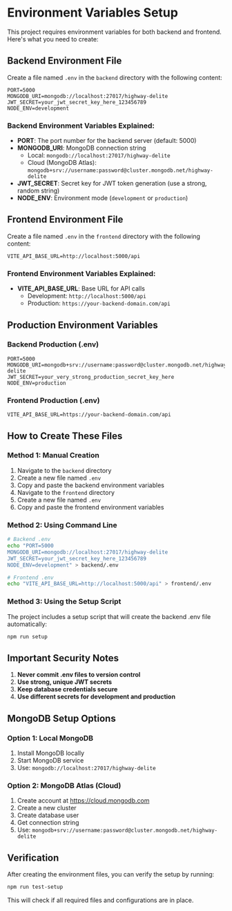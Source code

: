 # Environment Variables Setup

This project requires environment variables for both backend and frontend. Here's what you need to create:

## Backend Environment File

Create a file named `.env` in the `backend` directory with the following content:

```env
PORT=5000
MONGODB_URI=mongodb://localhost:27017/highway-delite
JWT_SECRET=your_jwt_secret_key_here_123456789
NODE_ENV=development
```

### Backend Environment Variables Explained:

- **PORT**: The port number for the backend server (default: 5000)
- **MONGODB_URI**: MongoDB connection string
  - Local: `mongodb://localhost:27017/highway-delite`
  - Cloud (MongoDB Atlas): `mongodb+srv://username:password@cluster.mongodb.net/highway-delite`
- **JWT_SECRET**: Secret key for JWT token generation (use a strong, random string)
- **NODE_ENV**: Environment mode (`development` or `production`)

## Frontend Environment File

Create a file named `.env` in the `frontend` directory with the following content:

```env
VITE_API_BASE_URL=http://localhost:5000/api
```

### Frontend Environment Variables Explained:

- **VITE_API_BASE_URL**: Base URL for API calls
  - Development: `http://localhost:5000/api`
  - Production: `https://your-backend-domain.com/api`

## Production Environment Variables

### Backend Production (.env)
```env
PORT=5000
MONGODB_URI=mongodb+srv://username:password@cluster.mongodb.net/highway-delite
JWT_SECRET=your_very_strong_production_secret_key_here
NODE_ENV=production
```

### Frontend Production (.env)
```env
VITE_API_BASE_URL=https://your-backend-domain.com/api
```

## How to Create These Files

### Method 1: Manual Creation
1. Navigate to the `backend` directory
2. Create a new file named `.env`
3. Copy and paste the backend environment variables
4. Navigate to the `frontend` directory
5. Create a new file named `.env`
6. Copy and paste the frontend environment variables

### Method 2: Using Command Line
```bash
# Backend .env
echo "PORT=5000
MONGODB_URI=mongodb://localhost:27017/highway-delite
JWT_SECRET=your_jwt_secret_key_here_123456789
NODE_ENV=development" > backend/.env

# Frontend .env
echo "VITE_API_BASE_URL=http://localhost:5000/api" > frontend/.env
```

### Method 3: Using the Setup Script
The project includes a setup script that will create the backend .env file automatically:
```bash
npm run setup
```

## Important Security Notes

1. **Never commit .env files to version control**
2. **Use strong, unique JWT secrets**
3. **Keep database credentials secure**
4. **Use different secrets for development and production**

## MongoDB Setup Options

### Option 1: Local MongoDB
1. Install MongoDB locally
2. Start MongoDB service
3. Use: `mongodb://localhost:27017/highway-delite`

### Option 2: MongoDB Atlas (Cloud)
1. Create account at https://cloud.mongodb.com
2. Create a new cluster
3. Create database user
4. Get connection string
5. Use: `mongodb+srv://username:password@cluster.mongodb.net/highway-delite`

## Verification

After creating the environment files, you can verify the setup by running:
```bash
npm run test-setup
```

This will check if all required files and configurations are in place.
